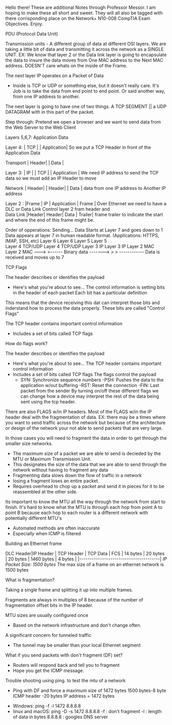 Hello there! These are additional Notes through Professor Messor. I am hoping to make these all short and sweet. They will all also be tagged with there 
corrisponding place on the Network+ N10-008 CompTIA Exam Objectives. Enjoy.

PDU (Protocol Data Unit)

Transmission units
    - A different group of data at different OSI layers.
We are taking a little bit of data and transmitting it across the network as a SINGLE UNIT.
EX: We know that layer 2 or the Data link layer is going to encapsulate the data to insure the data moves from One MAC address
to the Next MAC address.
DOESN'T care whats on the inside of the Frame.

The next layer IP operates on a Packet of Data
- Inside is TCP or UDP or something else, but it doesn't really care. It's Job is to take the data from end point to end point.
Or said another way, from one IP address to another.

The next layer is going to have one of two things. 
A TCP SEGMENT || a UDP DATAGRAM  with in this part of the packet.

Step through:
 Pretend we open a browser and we want to send data from the Web Server to the Web Client

Layers 5,6,7:  Application Data

Layer 4: | TCP |  | Application|       So we put a TCP Header in front of the Application Data

Transport      | Header| | Data  |








Layer 3:  | IP  |  | TCP  | | Application |  We need IP address to send the TCP data so we must add an IP Header to move

Network   | Header| | Header|  | Data     |  data from one IP address to Another IP address





Layer 2     :  |Frame | IP    | Application  | Frame  |   Over Ethernet we need to have a DLC or Data Link Control layer 2 fram header and  
Data Link      |Header| Header| Data         | Trailer|  frame trailer to indicate the start and where the end of this frame might be.
               




Order of opperations:
Sending...
Data Starts at Layer 7 and goes down to 1            Data appears at layer 7 in human readable format. (Applications: HTTPS, IMAP, SSH, etc)
Layer 6                                              Layer 6
Layer 5                                              Layer 5        
Layer 4   TCP/UDP                                    Layer 4  TCP/UDP
Layer 3   IP                                         Layer 3  IP
Layer 2   MAC                                        Layer 2  MAC 
---> >------ Binary data -------> > >  ------------  Data is received and moves up to 7


TCP Flags

The header describes or identifies the payload
- Here's what you're about to see...
The control information is setting bits in the header of each packet 
Each bit has a particular definition


This means that the device receiving this dat can interpret those bits and inderstand how to process the data properly. 
These bits are called "Control Flags" 

The TCP header contains important control information
- Includes a set of bits called TCP flags

How do flags work?

The header describes or identifies the payload
-   Here's what you're about to see...
The TCP header contains important control information
- Includes a set of bits called TCP flags
The flags control the payload
    - SYN: Synchronize sequence numbers
    -PSH: Pushes the data to the application w/out buffering
    -RST: Reset the connection
    -FIN: Last packet from the sender
By turning on/off these different flags we can change how a device may interpret the rest of the data
being sent using the tcp header.


There are also FLAGS w/in IP headers. Most of the FLAGS w/in the IP header deal 
with the fragmentation of data.
EX: there may be a times where you want to send traffic across the network but because of the 
architecture or design of the network your not able to send packets that are very large.

In those cases you will need to fragment the data in order to get through the smaller size networks.
-   The maximum size of a packet we are able to send is decieded by the MTU or Maximum Transmission Unit.
-   This designates the size of the data that we are able to send through the network without having to fragment any data
-   Fragmenting data slows down the flow of traffic in a network
-   losing a fragment loses an entire packet.
-   Requires overhead to chop up a packet and send it in pieces for it to be reassembled at the other side.

Its important to know the MTU all the way through the network from start to finish.
It's hard to know what the MTU is through each hop from point A to point B because each hop to each router is a different network with potentially different MTU's

-   Automated methods are often inaccurate
-   Especially when ICMP is filtered 

Building an Ethernet frame

DLC Header|IP Header | TCP Header | TCP Data      | FCS     |
14 bytes  | 20 bytes | 20 bytes   | 1460 bytes    | 4 bytes |
          |---------------------------------------| 
              *IP Packet Size: 1500 bytes*
The max size of a frame on an ethernet network is 1500 bytes


What is fragmentation?

Taking a single frame and splitting it up into multiple frames.

Fragments are always in multiples of 8 because of the number of fragmentation offset bits in the IP header.


MTU sizes are usually configured once
- Based on the network infrastructure and don't change often.

A significant concern for tunneled traffic
-  The tunnel may be smaller than your local Ethernet segment

What if you send packets with don't fragment (DF) set?
- Routers will respond back and tell you to fragment
- Hope you get the ICMP message.

Trouble shooting using ping.
to test the mtu of a network
- Ping with DF and force a maximum size of 1472 bytes
1500 bytes-8 byte ICMP header -20 bytes IP address = 1472 bytes
* Windows: ping -f -l 1472 8.8.8.8
* linux and macOS: ping -D -s 1472 8.8.8.8
-f : don't fragment
-l : length of data in bytes
8.8.8.8 : googles DNS server

